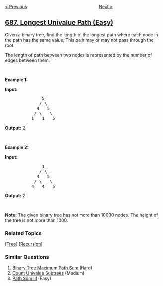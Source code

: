 <!--|This file generated by command(leetcode description); DO NOT EDIT.    |-->
<!--+----------------------------------------------------------------------+-->
<!--|@author    openset <openset.wang@gmail.com>                           |-->
<!--|@link      https://github.com/openset                                 |-->
<!--|@home      https://github.com/tonymontaro/leetcode-hints                        |-->
<!--+----------------------------------------------------------------------+-->

[< Previous](https://github.com/tonymontaro/leetcode-hints/tree/master/problems/repeated-string-match "Repeated String Match")
　　　　　　　　　　　　　　　　
[Next >](https://github.com/tonymontaro/leetcode-hints/tree/master/problems/knight-probability-in-chessboard "Knight Probability in Chessboard")

## [687. Longest Univalue Path (Easy)](https://leetcode.com/problems/longest-univalue-path "最长同值路径")

<p>Given a binary tree, find the length of the longest path where each node in the path has the same value. This path may or may not pass through the root.</p>

<p>The length of path between two nodes is represented by the number of edges between them.</p>

<p>&nbsp;</p>

<p><b>Example 1:</b></p>

<p><strong>Input:</strong></p>

<pre>
              5
             / \
            4   5
           / \   \
          1   1   5
</pre>

<p><strong>Output:</strong>&nbsp;2</p>

<p>&nbsp;</p>

<p><b>Example 2:</b></p>

<p><strong>Input:</strong></p>

<pre>
              1
             / \
            4   5
           / \   \
          4   4   5
</pre>

<p><strong>Output:</strong>&nbsp;2</p>

<p>&nbsp;</p>

<p><b>Note:</b> The given binary tree has not more than 10000 nodes. The height of the tree is not more than 1000.</p>

### Related Topics
  [[Tree](https://github.com/tonymontaro/leetcode-hints/tree/master/tag/tree/README.md)]
  [[Recursion](https://github.com/tonymontaro/leetcode-hints/tree/master/tag/recursion/README.md)]

### Similar Questions
  1. [Binary Tree Maximum Path Sum](https://github.com/tonymontaro/leetcode-hints/tree/master/problems/binary-tree-maximum-path-sum) (Hard)
  1. [Count Univalue Subtrees](https://github.com/tonymontaro/leetcode-hints/tree/master/problems/count-univalue-subtrees) (Medium)
  1. [Path Sum III](https://github.com/tonymontaro/leetcode-hints/tree/master/problems/path-sum-iii) (Easy)
